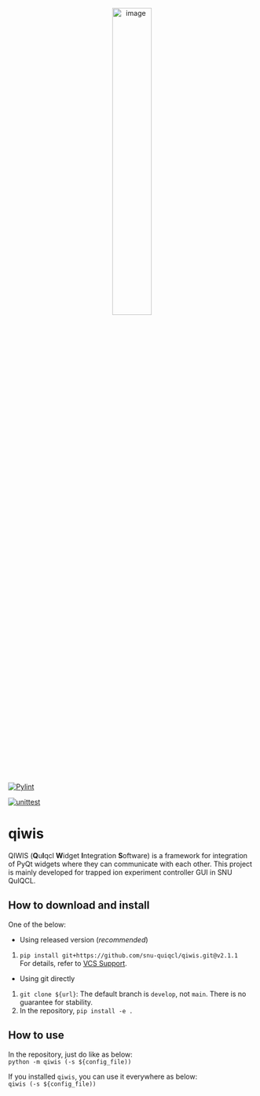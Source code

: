 <p align="center">
  <img width="40%" alt="image" src="https://user-images.githubusercontent.com/65724072/235589514-ed021c0c-cf20-4ba1-b8af-3b1d0da65362.svg">
</p>

[![Pylint](https://github.com/snu-quiqcl/qiwis/actions/workflows/pylint.yml/badge.svg)](https://github.com/snu-quiqcl/qiwis/actions/workflows/pylint.yml)

[![unittest](https://github.com/snu-quiqcl/qiwis/actions/workflows/unittest.yml/badge.svg)](https://github.com/snu-quiqcl/qiwis/actions/workflows/unittest.yml)

# qiwis
QIWIS (**Q**u**I**qcl **W**idget **I**ntegration **S**oftware) is a framework for integration of PyQt widgets where they can communicate with each other. This project is mainly developed for trapped ion experiment controller GUI in SNU QuIQCL.

## How to download and install
One of the below:
- Using released version (_recommended_)
1. `pip install git+https://github.com/snu-quiqcl/qiwis.git@v2.1.1`  
For details, refer to [VCS Support](https://pip.pypa.io/en/stable/topics/vcs-support/).

- Using git directly
1. `git clone ${url}`: The default branch is `develop`, not `main`. There is no guarantee for stability.
2. In the repository, `pip install -e .`

## How to use
In the repository, just do like as below:  
`python -m qiwis (-s ${config_file))`

If you installed `qiwis`, you can use it everywhere as below:  
`qiwis (-s ${config_file))`
